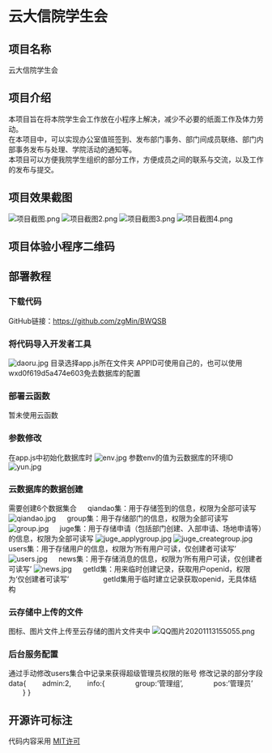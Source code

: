 # 云大信院学生会

## 项目名称

云大信院学生会

## 项目介绍

本项目旨在将本院学生会工作放在小程序上解决，减少不必要的纸面工作及体力劳动。\
在本项目中，可以实现办公室值班签到、发布部门事务、部门间成员联络、部门内部事务发布与处理、学院活动的通知等。\
本项目可以方便我院学生组织的部分工作，方便成员之间的联系与交流，以及工作的发布与提交。

## 项目效果截图

![项目截图.png](https://i.loli.net/2020/11/12/Y6bWc5eIpQtJlfZ.png)
![项目截图2.png](https://i.loli.net/2020/11/12/yuAgEp2ROCcei1k.png)
![项目截图3.png](https://i.loli.net/2020/11/12/XMTJLl7YEcIiV1Z.png)
![项目截图4.png](https://i.loli.net/2020/11/12/ImvkiLKjEczpgMA.png)


## 项目体验小程序二维码



## 部署教程
### 下载代码
GitHub链接：https://github.com/zgMin/BWQSB
### 将代码导入开发者工具
![daoru.jpg](https://i.loli.net/2020/11/13/ZhzJB2RqK7EFvso.jpg)
目录选择app.js所在文件夹
APPID可使用自己的，也可以使用wxd0f619d5a474e603免去数据库的配置
### 部署云函数
暂未使用云函数

### 参数修改
在app.js中初始化数据库时
![env.jpg](https://i.loli.net/2020/11/13/6qO4ZEXRsmUve8A.jpg)
参数env的值为云数据库的环境ID
![yun.jpg](https://i.loli.net/2020/11/13/OJChFRji1QZYBLH.jpg)
### 云数据库的数据创建
需要创建6个数据集合
&emsp; qiandao集：用于存储签到的信息，权限为全部可读写
![qiandao.jpg](https://i.loli.net/2020/11/13/SklrKqbPxLhnvER.jpg)
&emsp; group集：用于存储部门的信息，权限为全部可读写
![group.jpg](https://i.loli.net/2020/11/13/HYPruXEjTN5oRQi.jpg)
&emsp; juge集：用于存储申请（包括部门创建、入部申请、场地申请等）的信息，权限为全部可读写
 ![juge_applygroup.jpg](https://i.loli.net/2020/11/13/bqLDrgZ9AdGBJe8.jpg) 
 ![juge_creategroup.jpg](https://i.loli.net/2020/11/13/P2zV6NG4EHy9Bap.jpg)
&emsp; users集：用于存储用户的信息，权限为‘所有用户可读，仅创建者可读写’
![users.jpg](https://i.loli.net/2020/11/13/1WQCE8IUYguy9ej.jpg)
&emsp; news集：用于存储消息的信息，权限为‘所有用户可读，仅创建者可读写’
 ![news.jpg](https://i.loli.net/2020/11/13/5QedsacfBA7p4So.jpg)
&emsp; getId集：用来临时创建记录，获取用户openid，权限为‘仅创建者可读写’
&emsp;&emsp; &emsp;&emsp;    getId集用于临时建立记录获取openid，无具体结构
### 云存储中上传的文件
图标、图片文件上传至云存储的图片文件夹中
![QQ图片20201113155055.png](https://i.loli.net/2020/11/13/KCU5NfcbnDZR4gx.png)
### 后台服务配置
通过手动修改users集合中记录来获得超级管理员权限的账号
修改记录的部分字段
data{
&emsp;&emsp;admin:2,
&emsp;&emsp;info:{
&emsp;&emsp;&emsp;&emsp;group:’管理组’,
&emsp;&emsp;&emsp;&emsp;pos:’管理员’
&emsp;&emsp;}
}


## 开源许可标注

代码内容采用 [MIT许可](https://opensource.org/licenses/MIT)